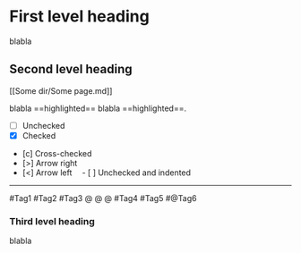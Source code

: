 # First level heading

blabla

## Second level heading

[[Some dir/Some page.md]]

blabla ==highlighted== blabla ==highlighted==.

- [ ] Unchecked
- [x] Checked
- [c] Cross-checked
- [>] Arrow right
- [<] Arrow left
&emsp;- [ ] Unchecked and indented

---

 #Tag1  #Tag2  #Tag3
@ @
@
 #Tag4 #Tag5
 #@Tag6

### Third level heading

blabla

